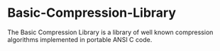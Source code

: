 # Basic-Compression-Library
The Basic Compression Library is a library of well known compression algorithms implemented in portable ANSI C code.
